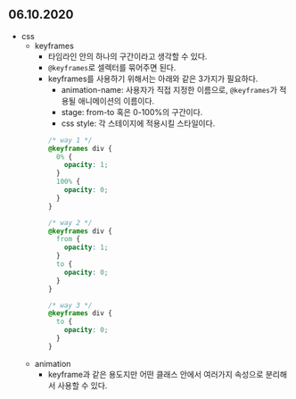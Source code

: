 ## 06.10.2020

- css
  - keyframes
    - 타임라인 안의 하나의 구간이라고 생각할 수 있다.
    - `@keyframes`로 셀렉터를 묶어주면 된다.
    - keyframes를 사용하기 위해서는 아래와 같은 3가지가 필요하다.
      - animation-name: 사용자가 직접 지정한 이름으로, `@keyframes`가 적용될 애니메이션의 이름이다.
      - stage: from-to 혹은 0-100%의 구간이다.
      - css style: 각 스테이지에 적용시킬 스타일이다.
      ```css
      /* way 1 */
      @keyframes div {
        0% {
          opacity: 1;
        }
        100% {
          opacity: 0;
        }
      }

      /* way 2 */
      @keyframes div {
        from {
          opacity: 1;
        }
        to {
          opacity: 0;
        }
      }
      
      /* way 3 */
      @keyframes div {
        to {
          opacity: 0;
        }
      }
      ```
  - animation
    - keyframe과 같은 용도지만 어떤 클래스 안에서 여러가지 속성으로 분리해서 사용할 수 있다.